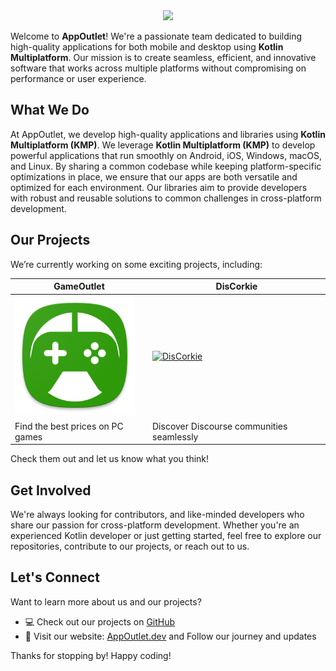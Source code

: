 <div align="center">
  <img width="50%" src="https://appoutlet.dev/media/website/App-Outlet-4.png">
</div>

Welcome to **AppOutlet**! We're a passionate team dedicated to building high-quality applications for both mobile and desktop using **Kotlin Multiplatform**. Our mission is to create seamless, efficient, and innovative software that works across multiple platforms without compromising on performance or user experience.

## What We Do

At AppOutlet, we develop high-quality applications and libraries using **Kotlin Multiplatform (KMP)**. We leverage **Kotlin Multiplatform (KMP)** to develop powerful applications that run smoothly on Android, iOS, Windows, macOS, and Linux. By sharing a common codebase while keeping platform-specific optimizations in place, we ensure that our apps are both versatile and optimized for each environment. Our libraries aim to provide developers with robust and reusable solutions to common challenges in cross-platform development.

## Our Projects
We’re currently working on some exciting projects, including:

| **GameOutlet** | **DisCorkie** |
|----------------|---------------|
|[![GameOutlet](https://raw.githubusercontent.com/AppOutlet/GameOutlet/main/src/main/resources/image/icon.png)](https://github.com/AppOutlet/GameOutlet#readme)| [![DisCorkie](https://flathub.org/_next/image?url=https%3A%2F%2Fdl.flathub.org%2Fmedia%2Fdev%2Fappoutlet%2FDisCorkie%2Fa944145d6b25898c2aacff06bc78be43%2Ficons%2F128x128%2Fdev.appoutlet.DisCorkie.png&w=256&q=100)](https://discorkie.appoutlet.dev) |
| Find the best prices on PC games | Discover Discourse communities seamlessly |

Check them out and let us know what you think!

## Get Involved

We're always looking for contributors, and like-minded developers who share our passion for cross-platform development. Whether you're an experienced Kotlin developer or just getting started, feel free to explore our repositories, contribute to our projects, or reach out to us.

## Let's Connect

Want to learn more about us and our projects?  

- 💻 Check out our projects on [GitHub](https://github.com/AppOutlet)
- 🚀 Visit our website: [AppOutlet.dev](https://appoutlet.dev) and Follow our journey and updates

Thanks for stopping by! Happy coding! 
